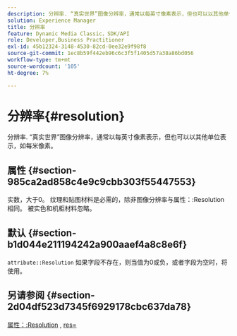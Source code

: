 ```yaml
---
description: 分辨率. “真实世界”图像分辨率，通常以每英寸像素表示，但也可以以其他单位表示，如每米像素。
solution: Experience Manager
title: 分辨率
feature: Dynamic Media Classic，SDK/API
role: Developer,Business Practitioner
exl-id: 45b12324-3148-4530-82cd-0ee32e9f98f8
source-git-commit: 1ec8b59f442eb96c6c3f5f1405d57a38a86bd056
workflow-type: tm+mt
source-wordcount: '105'
ht-degree: 7%

---
```


# 分辨率{#resolution}

分辨率. “真实世界”图像分辨率，通常以每英寸像素表示，但也可以以其他单位表示，如每米像素。

## 属性 {#section-985ca2ad858c4e9c9cbb303f55447553}

实数，大于0。 纹理和贴图材料是必需的，除非图像分辨率与属性：:Resolution相同。 被实色和机柜材料忽略。

## 默认 {#section-b1d044e211194242a900aaef4a8c8e6f}

`attribute::Resolution` 如果字段不存在，则当值为0或负，或者字段为空时，将使用。

## 另请参阅 {#section-2d04df523d7345f6929178cbc637da78}

[属性：:Resolution](../../../../../ir-api/material-cat/image-rendering-api-ref/c-ir-material-catalog/c-ir-material-data-reference/r-ir-resolution-dataref.md#reference-09fe14e6bfbf4db6b7f4369fffecc806) ,  [res=](../../../../../ir-api/http-protocol/image-rendering-api-ref/c-ir-http-protocol-ref/c-ir-http-protocol-command-reference/r-ir-res.md#reference-0ad9de8887144c83a6db97b4994f7c04)
